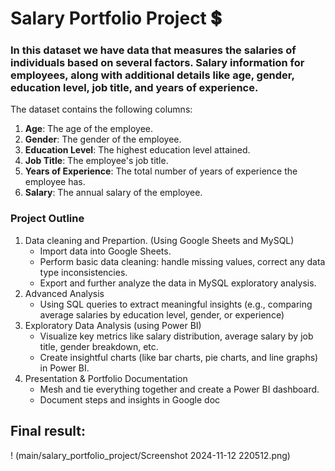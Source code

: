 # Salary Portfolio Project :heavy_dollar_sign:

### In this dataset we have data that measures the salaries of individuals based on several factors.  Salary information for employees, along with additional details like age, gender, education level, job title, and years of experience. 

The dataset contains the following columns:
1. **Age**: The age of the employee.
2. **Gender**: The gender of the employee.
3. **Education Level**: The highest education level attained.
4. **Job Title**: The employee's job title.
5. **Years of Experience**: The total number of years of experience the employee has.
6. **Salary**: The annual salary of the employee.

### Project Outline
1. Data cleaning and Prepartion. (Using Google Sheets and MySQL)
   - Import data into Google Sheets.
   - Perform basic data cleaning: handle missing values, correct any data type inconsistencies.
   - Export and further analyze the data in MySQL exploratory analysis.
2. Advanced Analysis
   - Using SQL queries to extract meaningful insights (e.g., comparing average salaries by education level, gender, or experience)
3. Exploratory Data Analysis (using Power BI)
   - Visualize key metrics like salary distribution, average salary by job title, gender breakdown, etc.
   - Create insightful charts (like bar charts, pie charts, and line graphs) in Power BI.
4. Presentation & Portfolio Documentation
   - Mesh and tie everything together and create a Power BI dashboard.
   - Document steps and insights in Google doc
  
## Final result:

! (main/salary_portfolio_project/Screenshot 2024-11-12 220512.png)
